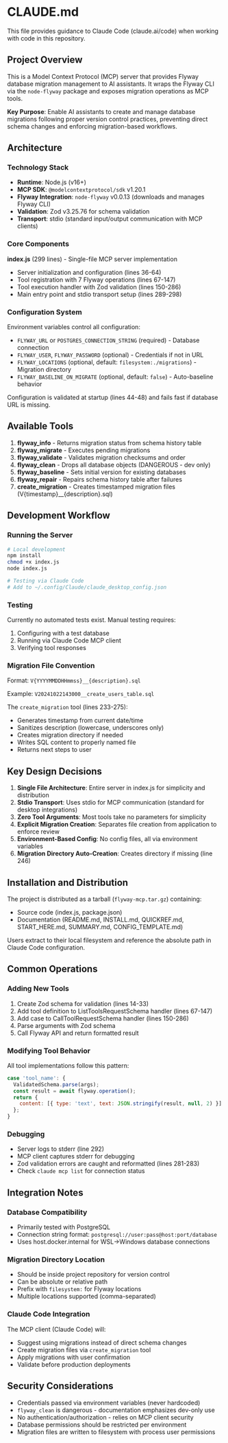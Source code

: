 <!--
Copyright (c) 2025 David Mattox @ SparkCodeLabs.com
Licensed under the MIT License. See LICENSE file in the project root.
-->

# CLAUDE.md

This file provides guidance to Claude Code (claude.ai/code) when working with code in this repository.

## Project Overview

This is a Model Context Protocol (MCP) server that provides Flyway database migration management to AI assistants. It wraps the Flyway CLI via the `node-flyway` package and exposes migration operations as MCP tools.

**Key Purpose**: Enable AI assistants to create and manage database migrations following proper version control practices, preventing direct schema changes and enforcing migration-based workflows.

## Architecture

### Technology Stack
- **Runtime**: Node.js (v16+)
- **MCP SDK**: `@modelcontextprotocol/sdk` v1.20.1
- **Flyway Integration**: `node-flyway` v0.0.13 (downloads and manages Flyway CLI)
- **Validation**: Zod v3.25.76 for schema validation
- **Transport**: stdio (standard input/output communication with MCP clients)

### Core Components

**index.js** (299 lines) - Single-file MCP server implementation
- Server initialization and configuration (lines 36-64)
- Tool registration with 7 Flyway operations (lines 67-147)
- Tool execution handler with Zod validation (lines 150-286)
- Main entry point and stdio transport setup (lines 289-298)

### Configuration System

Environment variables control all configuration:
- `FLYWAY_URL` or `POSTGRES_CONNECTION_STRING` (required) - Database connection
- `FLYWAY_USER`, `FLYWAY_PASSWORD` (optional) - Credentials if not in URL
- `FLYWAY_LOCATIONS` (optional, default: `filesystem:./migrations`) - Migration directory
- `FLYWAY_BASELINE_ON_MIGRATE` (optional, default: `false`) - Auto-baseline behavior

Configuration is validated at startup (lines 44-48) and fails fast if database URL is missing.

## Available Tools

1. **flyway_info** - Returns migration status from schema history table
2. **flyway_migrate** - Executes pending migrations
3. **flyway_validate** - Validates migration checksums and order
4. **flyway_clean** - Drops all database objects (DANGEROUS - dev only)
5. **flyway_baseline** - Sets initial version for existing databases
6. **flyway_repair** - Repairs schema history table after failures
7. **create_migration** - Creates timestamped migration files (V{timestamp}__{description}.sql)

## Development Workflow

### Running the Server

```bash
# Local development
npm install
chmod +x index.js
node index.js

# Testing via Claude Code
# Add to ~/.config/Claude/claude_desktop_config.json
```

### Testing
Currently no automated tests exist. Manual testing requires:
1. Configuring with a test database
2. Running via Claude Code MCP client
3. Verifying tool responses

### Migration File Convention

Format: `V{YYYYMMDDHHmmss}__{description}.sql`

Example: `V20241022143000__create_users_table.sql`

The `create_migration` tool (lines 233-275):
- Generates timestamp from current date/time
- Sanitizes description (lowercase, underscores only)
- Creates migration directory if needed
- Writes SQL content to properly named file
- Returns next steps to user

## Key Design Decisions

1. **Single File Architecture**: Entire server in index.js for simplicity and distribution
2. **Stdio Transport**: Uses stdio for MCP communication (standard for desktop integrations)
3. **Zero Tool Arguments**: Most tools take no parameters for simplicity
4. **Explicit Migration Creation**: Separates file creation from application to enforce review
5. **Environment-Based Config**: No config files, all via environment variables
6. **Migration Directory Auto-Creation**: Creates directory if missing (line 246)

## Installation and Distribution

The project is distributed as a tarball (`flyway-mcp.tar.gz`) containing:
- Source code (index.js, package.json)
- Documentation (README.md, INSTALL.md, QUICKREF.md, START_HERE.md, SUMMARY.md, CONFIG_TEMPLATE.md)

Users extract to their local filesystem and reference the absolute path in Claude Code configuration.

## Common Operations

### Adding New Tools

1. Create Zod schema for validation (lines 14-33)
2. Add tool definition to ListToolsRequestSchema handler (lines 67-147)
3. Add case to CallToolRequestSchema handler (lines 150-286)
4. Parse arguments with Zod schema
5. Call Flyway API and return formatted result

### Modifying Tool Behavior

All tool implementations follow this pattern:
```javascript
case 'tool_name': {
  ValidatedSchema.parse(args);
  const result = await flyway.operation();
  return {
    content: [{ type: 'text', text: JSON.stringify(result, null, 2) }]
  };
}
```

### Debugging

- Server logs to stderr (line 292)
- MCP client captures stderr for debugging
- Zod validation errors are caught and reformatted (lines 281-283)
- Check `claude mcp list` for connection status

## Integration Notes

### Database Compatibility
- Primarily tested with PostgreSQL
- Connection string format: `postgresql://user:pass@host:port/database`
- Uses host.docker.internal for WSL->Windows database connections

### Migration Directory Location
- Should be inside project repository for version control
- Can be absolute or relative path
- Prefix with `filesystem:` for Flyway locations
- Multiple locations supported (comma-separated)

### Claude Code Integration
The MCP client (Claude Code) will:
- Suggest using migrations instead of direct schema changes
- Create migration files via `create_migration` tool
- Apply migrations with user confirmation
- Validate before production deployments

## Security Considerations

- Credentials passed via environment variables (never hardcoded)
- `flyway_clean` is dangerous - documentation emphasizes dev-only use
- No authentication/authorization - relies on MCP client security
- Database permissions should be restricted per environment
- Migration files are written to filesystem with process user permissions
